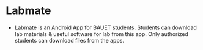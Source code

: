 # Labmate
 -	Labmate is an Android App for BAUET students. Students can download lab materials & useful software for lab from this app. Only authorized students can download files from the apps.
